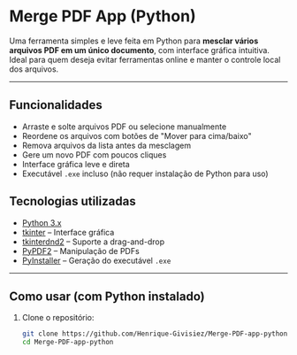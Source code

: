 # Merge PDF App (Python)

Uma ferramenta simples e leve feita em Python para **mesclar vários arquivos PDF em um único documento**, com interface gráfica intuitiva.  
Ideal para quem deseja evitar ferramentas online e manter o controle local dos arquivos.

---

## Funcionalidades

- Arraste e solte arquivos PDF ou selecione manualmente
- Reordene os arquivos com botões de "Mover para cima/baixo"
- Remova arquivos da lista antes da mesclagem
- Gere um novo PDF com poucos cliques
- Interface gráfica leve e direta
- Executável `.exe` incluso (não requer instalação de Python para uso)

## Tecnologias utilizadas

- [Python 3.x](https://www.python.org/)
- [tkinter](https://docs.python.org/3/library/tkinter.html) – Interface gráfica
- [tkinterdnd2](https://github.com/pmgagne/tkinterdnd2) – Suporte a drag-and-drop
- [PyPDF2](https://pypi.org/project/PyPDF2/) – Manipulação de PDFs
- [PyInstaller](https://pyinstaller.org/) – Geração do executável `.exe`

---

## Como usar (com Python instalado)

1. Clone o repositório:
     ```bash
     git clone https://github.com/Henrique-Givisiez/Merge-PDF-app-python.git
     cd Merge-PDF-app-python
